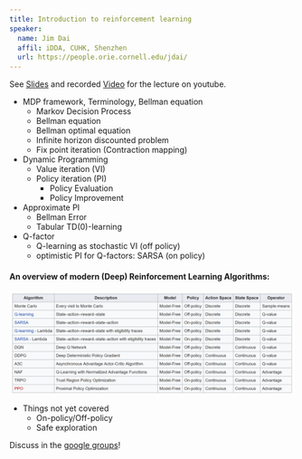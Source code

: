 ```yaml
---
title: Introduction to reinforcement learning
speaker:
  name: Jim Dai
  affil: iDDA, CUHK, Shenzhen
  url: https://people.orie.cornell.edu/jdai/
---
```


See [Slides](/static/files/RL_tutorials2019-0121jd_final.pdf) and recorded [Video](https://youtu.be/mIeoDCUmbz8) for the lecture on youtube.

- MDP framework, Terminology, Bellman equation
  - Markov Decision Process
  - Bellman equation
  - Bellman optimal equation
  - Infinite horizon discounted problem
  - Fix point iteration (Contraction mapping)
- Dynamic Programming
  - Value iteration (VI)
  - Policy iteration (PI)
    - Policy Evaluation
    - Policy Improvement
- Approximate PI
  - Bellman Error
  - Tabular TD(0)-learning
- Q-factor
  - Q-learning as stochastic VI (off policy)
  - optimistic PI for Q-factors: SARSA (on policy)


#### An overview of modern (Deep) Reinforcement Learning Algorithms:
<img src="/static/img/comp_rl_alg.png" alt="Comparison of reinforcement learning algorithms" width="800" align="middle">

- Things not yet covered
  - On-policy/Off-policy
  - Safe exploration

Discuss in the [google groups](https://groups.google.com/d/msg/rlseminar/htkybW4yYNo/Ik3krfjaEwAJ)!
